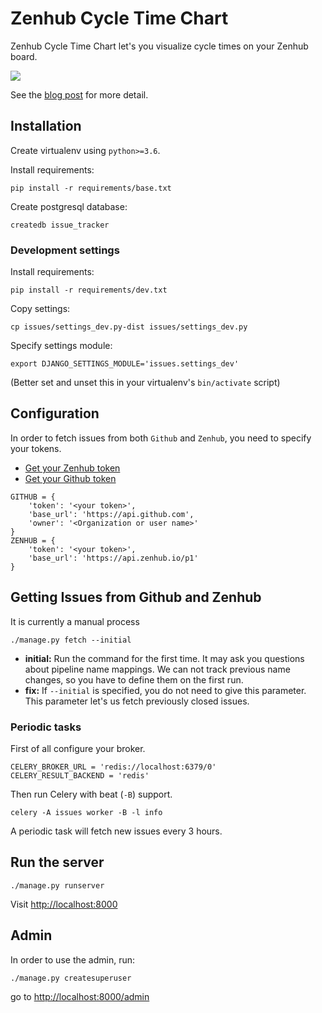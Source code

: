 # Zenhub Cycle Time Chart

Zenhub Cycle Time Chart let's you visualize cycle times on your Zenhub board.

![](https://raw.githubusercontent.com/Adphorus/issues/master/resources/chart.png?token=ABPmHqpoxk7Y29tVKlKuWlqMJrbO8KWbks5ZmtaMwA%3D%3D)

See the [blog post](http://blog.adphorus.com) for more detail.

## Installation

Create virtualenv using `python>=3.6`.

Install requirements:

```
pip install -r requirements/base.txt
```

Create postgresql database:

```
createdb issue_tracker
```

### Development settings

Install requirements:

```
pip install -r requirements/dev.txt
```

Copy settings:

```
cp issues/settings_dev.py-dist issues/settings_dev.py
```

Specify settings module:

```
export DJANGO_SETTINGS_MODULE='issues.settings_dev'
```

(Better set and unset this in your virtualenv's `bin/activate` script)



## Configuration

In order to fetch issues from both `Github` and `Zenhub`, you need to specify your tokens.

* [Get your Zenhub token](https://dashboard.zenhub.io/#/settings)
* [Get your Github token](https://github.com/settings/tokens)

```
GITHUB = {
    'token': '<your token>',
    'base_url': 'https://api.github.com',
    'owner': '<Organization or user name>'
}
ZENHUB = {
    'token': '<your token>',
    'base_url': 'https://api.zenhub.io/p1'
}
```


## Getting Issues from Github and Zenhub

It is currently a manual process

```
./manage.py fetch --initial
```

* **initial:** Run the command for the first time. It may ask you questions about pipeline name mappings. We can not track previous name changes, so you have to define them on the first run.
* **fix:** If `--initial` is specified, you do not need to give this parameter. This parameter let's us fetch previously closed issues.

### Periodic tasks

First of all configure your broker.

```
CELERY_BROKER_URL = 'redis://localhost:6379/0'
CELERY_RESULT_BACKEND = 'redis'
```

Then run Celery with beat (`-B`) support.


```
celery -A issues worker -B -l info
```

A periodic task will fetch new issues every 3 hours.

## Run the server

```
./manage.py runserver
```

Visit [http://localhost:8000](http://localhost:8000)

## Admin

In order to use the admin, run:

```
./manage.py createsuperuser
```

go to [http://localhost:8000/admin](http://localhost:8000/admin)